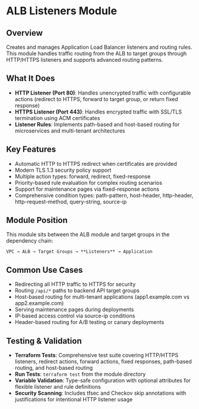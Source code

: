 # ALB Listeners Module

## Overview

Creates and manages Application Load Balancer listeners and routing rules. This module handles traffic routing from the ALB to target groups through HTTP/HTTPS listeners and supports advanced routing patterns.

## What It Does

- **HTTP Listener (Port 80)**: Handles unencrypted traffic with configurable actions (redirect to HTTPS, forward to target group, or return fixed response)
- **HTTPS Listener (Port 443)**: Handles encrypted traffic with SSL/TLS termination using ACM certificates
- **Listener Rules**: Implements path-based and host-based routing for microservices and multi-tenant architectures

## Key Features

- Automatic HTTP to HTTPS redirect when certificates are provided
- Modern TLS 1.3 security policy support
- Multiple action types: forward, redirect, fixed-response
- Priority-based rule evaluation for complex routing scenarios
- Support for maintenance pages via fixed-response actions
- Comprehensive condition types: path-pattern, host-header, http-header, http-request-method, query-string, source-ip

## Module Position

This module sits between the ALB module and target groups in the dependency chain:
```
VPC → ALB → Target Groups → **Listeners** → Application
```

## Common Use Cases

- Redirecting all HTTP traffic to HTTPS for security
- Routing `/api/*` paths to backend API target groups
- Host-based routing for multi-tenant applications (app1.example.com vs app2.example.com)
- Serving maintenance pages during deployments
- IP-based access control via source-ip conditions
- Header-based routing for A/B testing or canary deployments

## Testing & Validation

- **Terraform Tests**: Comprehensive test suite covering HTTP/HTTPS listeners, redirect actions, forward actions, fixed responses, path-based routing, and host-based routing
- **Run Tests**: `terraform test` from the module directory
- **Variable Validation**: Type-safe configuration with optional attributes for flexible listener and rule definitions
- **Security Scanning**: Includes tfsec and Checkov skip annotations with justifications for intentional HTTP listener usage

